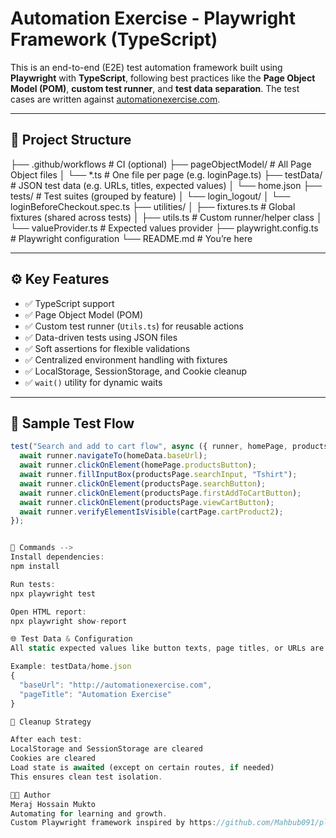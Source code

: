 # Automation Exercise - Playwright Framework (TypeScript)

This is an end-to-end (E2E) test automation framework built using **Playwright** with **TypeScript**, following best practices like the **Page Object Model (POM)**, **custom test runner**, and **test data separation**. The test cases are written against [automationexercise.com](http://automationexercise.com).

---

## 📁 Project Structure
├── .github/workflows # CI (optional)
├── pageObjectModel/ # All Page Object files
│ └── *.ts # One file per page (e.g. loginPage.ts)
├── testData/ # JSON test data (e.g. URLs, titles, expected values)
│ └── home.json
├── tests/ # Test suites (grouped by feature)
│ └── login_logout/
│ └── loginBeforeCheckout.spec.ts
├── utilities/
│ ├── fixtures.ts # Global fixtures (shared across tests)
│ ├── utils.ts # Custom runner/helper class
│ └── valueProvider.ts # Expected values provider
├── playwright.config.ts # Playwright configuration
└── README.md # You’re here


---

## ⚙️ Key Features

- ✅ TypeScript support
- ✅ Page Object Model (POM)
- ✅ Custom test runner (`Utils.ts`) for reusable actions
- ✅ Data-driven tests using JSON files
- ✅ Soft assertions for flexible validations
- ✅ Centralized environment handling with fixtures
- ✅ LocalStorage, SessionStorage, and Cookie cleanup
- ✅ `wait()` utility for dynamic waits

---

## 🧪 Sample Test Flow

```ts
test("Search and add to cart flow", async ({ runner, homePage, productsPage, cartPage }) => {
  await runner.navigateTo(homeData.baseUrl);
  await runner.clickOnElement(homePage.productsButton);
  await runner.fillInputBox(productsPage.searchInput, "Tshirt");
  await runner.clickOnElement(productsPage.searchButton);
  await runner.clickOnElement(productsPage.firstAddToCartButton);
  await runner.clickOnElement(productsPage.viewCartButton);
  await runner.verifyElementIsVisible(cartPage.cartProduct2);
});


🧰 Commands -->
Install dependencies:
npm install

Run tests:
npx playwright test

Open HTML report:
npx playwright show-report

🌐 Test Data & Configuration
All static expected values like button texts, page titles, or URLs are kept in JSON files under /testData/ for separation of concerns.

Example: testData/home.json
{
  "baseUrl": "http://automationexercise.com",
  "pageTitle": "Automation Exercise"
}

🧼 Cleanup Strategy

After each test:
LocalStorage and SessionStorage are cleared
Cookies are cleared
Load state is awaited (except on certain routes, if needed)
This ensures clean test isolation.

👨‍💻 Author
Meraj Hossain Mukto
Automating for learning and growth.
Custom Playwright framework inspired by https://github.com/Mahbub091/playwright_TS_Project
